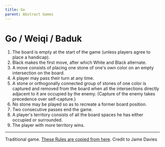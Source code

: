 ```yaml
---
title: Go
parent: Abstract Games
---
```




# Go / Weiqi / Baduk

1. The board is empty at the start of the game (unless players agree to place a handicap).
2. Black makes the first move, after which White and Black alternate.
3. A move consists of placing one stone of one's own color on an empty intersection on the board.
4. A player may pass their turn at any time.
5. A stone or orthogonally connected group of stones of one color is captured and removed from the board when all the intersections directly adjacent to it are occupied by the enemy. (Capture of the enemy takes precedence over self-capture.)
6. No stone may be played so as to recreate a former board position.
7. Two consecutive passes end the game.
8. A player's territory consists of all the board spaces he has either occupied or  surrounded.
9.  The player with more territory wins.

---
Traditional game.
[These Rules are copied from here](http://home.snafu.de/jasiek/element.html). Credit to Jame Davies